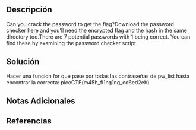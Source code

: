 ## Descripción 
Can you crack the password to get the flag?Download the password checker [here](https://artifacts.picoctf.net/c/17/level3.py) and you'll need the encrypted [flag](https://artifacts.picoctf.net/c/17/level3.flag.txt.enc) and the [hash](https://artifacts.picoctf.net/c/17/level3.hash.bin) in the same directory too.There are 7 potential passwords with 1 being correct. You can find these by examining the password checker script.
## Solución
Hacer una funcion for que pase por todas las contraseñas de pw_list hasta encontrar la correcta:
picoCTF{m45h_fl1ng1ng_cd6ed2eb}


## Notas Adicionales 
## Referencias
